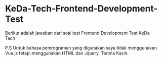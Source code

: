 # KeDa-Tech-Frontend-Development-Test

Berikut adalah jawaban dari soal test Frontend Development Test KeDa Tech

P.S Untuk bahasa pemrograman yang digunakan saya tidak menggunakan Vue.js tetapi menggunakan HTML dan Jquery. Terima Kasih.
